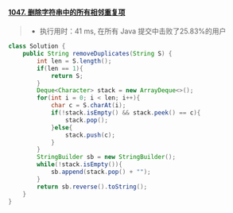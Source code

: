 #### [1047. 删除字符串中的所有相邻重复项](https://leetcode-cn.com/problems/remove-all-adjacent-duplicates-in-string/)

> - 执行用时：41 ms, 在所有 Java 提交中击败了25.83%的用户

```java
class Solution {
    public String removeDuplicates(String S) {
        int len = S.length();
        if(len == 1){
            return S;
        }
        Deque<Character> stack = new ArrayDeque<>();
        for(int i = 0; i < len; i++){
            char c = S.charAt(i);
            if(!stack.isEmpty() && stack.peek() == c){
                stack.pop();
            }else{
                stack.push(c);
            }
        }
        StringBuilder sb = new StringBuilder();
        while(!stack.isEmpty()){
            sb.append(stack.pop() + "");
        }
        return sb.reverse().toString();
    }
}
```


